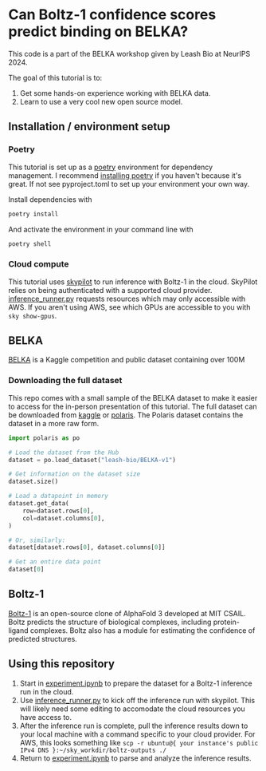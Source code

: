 # Can Boltz-1 confidence scores predict binding on BELKA?
This code is a part of the BELKA workshop given by Leash Bio at NeurIPS 2024.

The goal of this tutorial is to:
1. Get some hands-on experience working with BELKA data.
2. Learn to use a very cool new open source model.

## Installation / environment setup
### Poetry
This tutorial is set up as a [poetry](https://python-poetry.org/) environment for dependency management. I recommend [installing poetry](https://python-poetry.org/docs/#installation) if you haven't because it's great. If not see pyproject.toml to set up your environment your own way.

Install dependencies with
```bash
poetry install
```

And activate the environment in your command line with
```bash
poetry shell
```

### Cloud compute
This tutorial uses [skypilot](https://docs.skypilot.co/en/latest/docs/index.html) to run inference with Boltz-1 in the cloud. SkyPilot relies on being authenticated with a supported cloud provider. [inference_runner.py](./inference_runner.py) requests resources which may only accessible with AWS. If you aren't using AWS, see which GPUs are accessible to you with `sky show-gpus`.

## BELKA
[BELKA](https://www.kaggle.com/c/leash-BELKA) is a Kaggle competition and public dataset containing over 100M

### Downloading the full dataset
This repo comes with a small sample of the BELKA dataset to make it easier to access for the in-person presentation of this tutorial. The full dataset can be downloaded from [kaggle](https://www.kaggle.com/c/leash-BELKA) or [polaris](https://polarishub.io/datasets/leash-bio/belka-v1). The Polaris dataset contains the dataset in a more raw form.

```python
import polaris as po

# Load the dataset from the Hub
dataset = po.load_dataset("leash-bio/BELKA-v1")

# Get information on the dataset size
dataset.size()

# Load a datapoint in memory
dataset.get_data(
    row=dataset.rows[0],
    col=dataset.columns[0],
)

# Or, similarly:
dataset[dataset.rows[0], dataset.columns[0]]

# Get an entire data point
dataset[0]
```

## Boltz-1 
[Boltz-1](https://github.com/jwohlwend/boltz) is an open-source clone of AlphaFold 3 developed at MIT CSAIL. Boltz predicts the structure of biological complexes, including protein-ligand complexes. Boltz also has a module for estimating the confidence of predicted structures. 

## Using this repository
1. Start in [experiment.ipynb](./experiment.ipynb) to prepare the dataset for a Boltz-1 inference run in the cloud.
2. Use [inference_runner.py](./inference_runner.py) to kick off the inference run with skypilot. This will likely need some editing to accomodate the cloud resources you have access to.
3. After the inference run is complete, pull the inference results down to your local machine with a command specific to your cloud provider. For AWS, this looks something like `scp -r ubuntu@{ your instance's public IPv4 DNS }:~/sky_workdir/boltz-outputs ./` 
5. Return to [experiment.ipynb](./experiment.ipynb) to parse and analyze the inference results.
